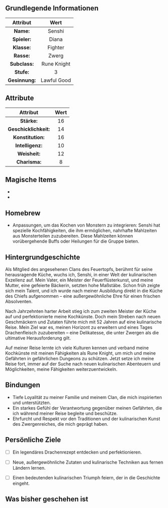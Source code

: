 

## Grundlegende Informationen

|    Attribut    |    Wert     |
|:--------------:|:-----------:|
|   **Name:**    |   Senshi    |
|  **Spieler:**  |    Diana    |
|  **Klasse:**   |   Fighter   |
|   **Rasse:**   |    Zwerg    |
| **Subclass:**  | Rune Knight |
|   **Stufe:**   |      3      |
| **Gesinnung:** | Lawful Good |

## Attribute

|       Attribut        | Wert |
|:---------------------:|:----:|
|      **Stärke:**      |  16  |
| **Geschicklichkeit:** |  14  |
|   **Konstitution:**   |  16  |
|   **Intelligenz:**    |  10  |
|     **Weisheit:**     |  12  |
|     **Charisma:**     |  8   |

## Magische Items

- 
- 

## Homebrew

- Anpassungen, um das Kochen von Monstern zu integrieren: Senshi hat spezielle Kochfähigkeiten, die ihm ermöglichen, nahrhafte Mahlzeiten aus Monsterteilen zuzubereiten. Diese Mahlzeiten können vorübergehende Buffs oder Heilungen für die Gruppe bieten.

## Hintergrundgeschichte

Als Mitglied des angesehenen Clans des Feuertopfs, berühmt für seine herausragende Küche, wuchs ich, Senshi, in einer Welt der kulinarischen Exzellenz auf. Mein Vater, ein Meister der Feuerflüsterkunst, und meine Mutter, eine gefeierte Bäckerin, setzten hohe Maßstäbe. Schon früh zeigte sich mein Talent, und ich wurde nach meiner Ausbildung direkt in die Küche des Chiefs aufgenommen – eine außergewöhnliche Ehre für einen frischen Absolventen.

Nach Jahrzehnten harter Arbeit stieg ich zum zweiten Meister der Küche auf und perfektionierte meine Kochkünste. Doch mein Streben nach neuen Geschmäckern und Zutaten führte mich mit 52 Jahren auf eine kulinarische Reise. Mein Ziel war es, meinen Horizont zu erweitern und eines Tages Drachenfleisch zuzubereiten – eine Delikatesse, die unter Zwergen als die ultimative Herausforderung gilt.

Auf meiner Reise lernte ich viele Kulturen kennen und verband meine Kochkünste mit meinen Fähigkeiten als Rune Knight, um mich und meine Gefährten in gefährlichen Dungeons zu schützen. Jetzt setze ich meine Reise fort, immer auf der Suche nach neuen kulinarischen Abenteuern und Möglichkeiten, meine Fähigkeiten weiterzuentwickeln.

## Bindungen

- Tiefe Loyalität zu meiner Familie und meinem Clan, die mich inspirierten und unterstützten.
- Ein starkes Gefühl der Verantwortung gegenüber meinen Gefährten, die ich während meiner Reise begleite und beschütze.
- Ehrfurcht und Respekt vor den Traditionen und der kulinarischen Kunst des Zwergenreiches, die mich geprägt haben.


## Persönliche Ziele

- [ ] Ein legendäres Drachenrezept entdecken und perfektionieren.
- [ ] Neue, außergewöhnliche Zutaten und kulinarische Techniken aus fernen Ländern lernen.
- [ ] Einen bedeutenden kulinarischen Triumph feiern, der in die Geschichte eingeht.


## Was bisher geschehen ist


